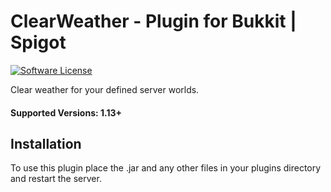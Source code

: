 # ClearWeather - Plugin for Bukkit | Spigot

[![Software License](http://img.shields.io/badge/License-MIT-brightgreen.svg?style=flat-square)](LICENSE)

Clear weather for your defined server worlds.

#### Supported Versions: 1.13+

## Installation

To use this plugin place the .jar and any other files in your plugins directory and restart the server.
